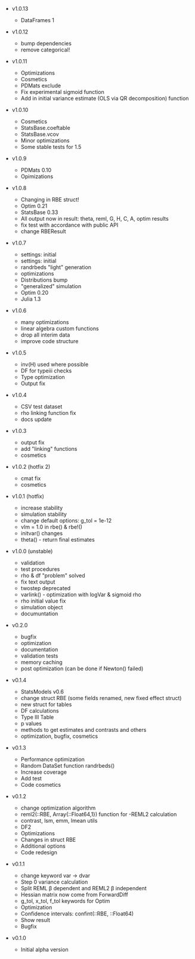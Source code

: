- v1.0.13
    * DataFrames 1

- v1.0.12
    * bump dependencies
    * remove categorical!

- v1.0.11
    * Optimizations
    * Cosmetics
    * PDMats exclude
    * Fix experimental sigmoid function
    * Add in initial variance estimate (OLS via QR decomposition) function

- v1.0.10
    * Cosmetics
    * StatsBase.coeftable
    * StatsBase.vcov
    * Minor optimizations
    * Some stable tests for 1.5

- v1.0.9
    * PDMats 0.10
    * Opimizations

- v1.0.8
    * Changing in RBE struct!
    * Optim 0.21
    * StatsBase 0.33
    * All output now in result: theta, reml, G, H, C, A, optim results
    * fix test with accordance with public API
    * change RBEResult

- v1.0.7
    * settings: initial
    * settings: initial
    * randrbeds "light" generation
    * optimizations
    * Distributions bump
    * "generalized" simulation
    * Optim 0.20
    * Julia 1.3

- v1.0.6
    * many optimizations
    * linear algebra custom functions
    * drop all interim data
    * improve code structure

- v1.0.5
    * inv(H) used where possible
    * DF for typeiii checks
    * Type optimization
    * Output fix

- v1.0.4
    * CSV test dataset
    * rho linking function fix
    * docs update

- v1.0.3
    * output fix
    * add "linking" functions
    * cosmetics

- v1.0.2 (hotfix 2)
    * cmat fix
    * cosmetics

- v1.0.1 (hotfix)
    * increase stability
    * simulation stability
    * change default options: g_tol = 1e-12
    * vlm = 1.0 in rbe() & rbe!()
    * initvar() changes
    * theta() - return final estimates

- v1.0.0 (unstable)
    * validation
    * test procedures
    * rho & df "problem" solved
    * fix text output
    * twostep deprecated
    * varlink() - optimization with logVar & sigmoid rho
    * rho initial value fix
    * simulation object
    * documuntation

- v0.2.0
    * bugfix
    * optimization
    * documentation
    * validation tests
    * memory caching
    * post optimization (can be done if Newton() failed)

- v0.1.4
    * StatsModels v0.6
    * change struct RBE (some fields renamed, new fixed effect struct)
    * new struct for tables
    * DF calculations
    * Type III Table
    * p values
    * methods to get estimates and contrasts and others
    * optimization, bugfix, cosmetics

- v0.1.3
    * Performance optimization
    * Random DataSet function randrbeds()
    * Increase coverage
    * Add test
    * Code cosmetics

- v0.1.2
    * change optimization algorithm
    * reml2(::RBE, Array{::Float64,1}) function for -REML2 calculation
    * contrast, lsm, emm, lmean utils
    * DF2
    * Optimizations
    * Changes in struct RBE
    * Additional options
    * Code redesign


- v0.1.1
    * change keyword var -> dvar
    * Step 0 variance calculation
    * Split REML β dependent and REML2 β independent
    * Hessian matrix now come from ForwardDiff
    *  g_tol, x_tol, f_tol keywords for Optim
    * Optimization
    * Confidence intervals: confint(::RBE, ::Float64)
    * Show result
    * Bugfix

- v0.1.0
    * Initial alpha version
